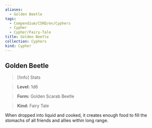 ```yaml
---
aliases:
  - Golden Beetle
tags:
  - Compendium/CSRD/en/Cyphers
  - Cypher
  - Cypher/Fairy-Tale
title: Golden Beetle
collection: Cyphers
kind: Cypher
---
```

## Golden Beetle    
>[!info] Stats    
> **Level:** 1d6    
> **Form:** Golden Scarab Beetle    
> **Kind:** Fairy Tale  
    
When dropped into liquid and cooked, it creates enough food to fill the stomachs of all friends and allies within long range.